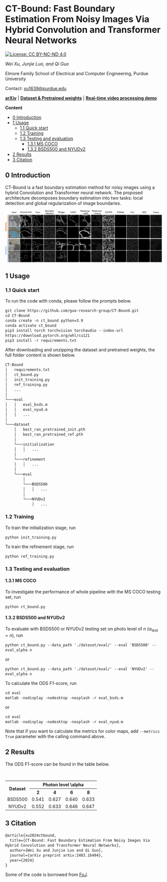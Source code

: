 # CT-Bound: Fast Boundary Estimation From Noisy Images Via Hybrid Convolution and Transformer Neural Networks

[![License: CC BY-NC-ND 4.0](https://img.shields.io/badge/License-CC%20BY--NC--ND%204.0-lightgrey.svg)](https://creativecommons.org/licenses/by-nc-nd/4.0/)

*Wei Xu, Junjie Luo, and Qi Guo*

Elmore Family School of Electrical and Computer Engineering, Purdue University

Contact: xu1639@purdue.edu

<a href="https://arxiv.org/abs/2403.16494" title="arXiv">**arXiv**</a> | <a href="https://drive.google.com/drive/folders/19TFgtBi1XZiea0ilWVbKvpalh4g7k8ZH?usp=drive_link" title="CT-Bound datasets">**Dataset & Pretrained weights**</a> | <a href="https://youtu.be/MQAExIUfstw" title="CT-Bound video demo">**Real-time video processing demo**</a>

**Content**

- [0 Introduction](#0-introduction)
- [1 Usage](#1-usage)
  * [1.1 Quick start](#11-quick-start)
  * [1.2 Training](#12-training)
  * [1.3 Testing and evaluation](#13-testing-and-evaluation)
    + [1.3.1 MS COCO](#131-ms-coco)
    + [1.3.2 BSDS500 and NYUDv2](#132-bsds500-and-nyudv2)
- [2 Results](#2-results)
- [3 Citation](#3-citation)

## 0 Introduction

CT-Bound is a fast boundary estimation method for noisy images using a hybrid Convolution and Transformer neural network. The proposed architecture decomposes boundary estimation into two tasks: local detection and global regularization of image boundaries. 

![Qualitative comparison](/pic/comparison.png "Qualitative comparison")

## 1 Usage

### 1.1 Quick start

To run the code with conda, please follow the prompts below. 
```
git clone https://github.com/guo-research-group/CT-Bound.git
cd CT-Bound
conda create -n ct_bound python=3.9
conda activate ct_bound
pip3 install torch torchvision torchaudio --index-url https://download.pytorch.org/whl/cu121
pip3 install -r requirements.txt
```

After downloading and unzipping the dataset and pretrained weights, the full folder content is shown below. 

```
CT-Bound
│   requirements.txt
│   ct_bound.py
│   init_training.py
│   ref_training.py
│   ...
│
└───eval
│   │   eval_bsds.m
│   │   eval_nyud.m
│   │   ...
│
└───dataset
    │   best_ran_pretrained_init.pth
    │   best_ran_pretrained_ref.pth
    │
    └───initialization
    │   │   ...
    │
    └───refinement
    │   │   ...
    │
    └───eval
        │
        └───BSDS500
        │   │   ...
        │
        └───NYUDv2
            │   ...
```

### 1.2 Training

To train the initialization stage, run

    python init_training.py

To train the refinement stage, run

    python ref_training.py

### 1.3 Testing and evaluation

#### 1.3.1 MS COCO

To investigate the performance of whole pipeline with the MS COCO testing set, run

    python ct_bound.py

#### 1.3.2 BSDS500 and NYUDv2

To evaluate with BSDS500 or NYUDv2 testing set on photo level of $n$ ($\alpha_{\text{test}}=n$), run

    python ct_bound.py --data_path './dataset/eval/' --eval 'BSDS500' --eval_alpha n

or

    python ct_bound.py --data_path './dataset/eval/' --eval 'NYUDv2' --eval_alpha n

To calculate the ODS F1-score, run

    cd eval
    matlab -nodisplay -nodesktop -nosplash -r eval_bsds.m

or

    cd eval
    matlab -nodisplay -nodesktop -nosplash -r eval_nyud.m

Note that if you want to calculate the metrics for color maps, add ``--metrics True`` parameter with the calling command above. 

## 2 Results

The ODS F1-score can be found in the table below. 

<br><table>
    <tr>
        <th style="text-align: center" rowspan="2">Dataset</th>
        <th style="text-align: center" colspan="4">Photon level \alpha</th>
    </tr>
    <tr>
        <th style="text-align: center">2</th>
        <th style="text-align: center">4</th>
        <th style="text-align: center">6</th>
        <th style="text-align: center">8</th>
    </tr>
    <tr>
        <td style="text-align: center">BSDS500</td>
        <td style="text-align: center">0.541</td>
        <td style="text-align: center">0.627</td>
        <td style="text-align: center">0.640</td>
        <td style="text-align: center">0.633</td>
    </tr>
    <tr>
        <td style="text-align: center">NYUDv2</td>
        <td style="text-align: center">0.552</td>
        <td style="text-align: center">0.633</td>
        <td style="text-align: center">0.646</td>
        <td style="text-align: center">0.647</td>
    </tr>
</table>

## 3 Citation

```
@article{xu2024ctbound,
  title={CT-Bound: Fast Boundary Estimation From Noisy Images Via Hybrid Convolution and Transformer Neural Networks}, 
  author={Wei Xu and Junjie Luo and Qi Guo},
  journal={arXiv preprint arXiv:2403.16494},
  year={2024}
}
```

Some of the code is borrowed from <a href="https://github.com/dorverbin/fieldofjunctions/tree/main" title="fieldofjunctions">FoJ</a>.
